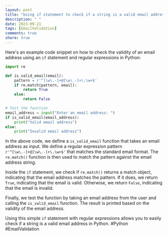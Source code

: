 ```yaml
---
layout: post
title: "Using if statement to check if a string is a valid email address in Python"
description: " "
date: 2023-09-21
tags: [EmailValidation]
comments: true
share: true
---
```


Here's an example code snippet on how to check the validity of an email address using an `if` statement and regular expressions in Python:

```python
import re

def is_valid_email(email):
    pattern = r'^[\w\.-]+@[\w\.-]+\.\w+$'
    if re.match(pattern, email):
        return True
    else:
        return False

# Test the function
email_address = input("Enter an email address: ")
if is_valid_email(email_address):
    print("Valid email address")
else:
    print("Invalid email address")
```

In the above code, we define a `is_valid_email` function that takes an email address as input. We define a regular expression pattern `r'^[\w\.-]+@[\w\.-]+\.\w+$'` that matches the standard email format. The `re.match()` function is then used to match the pattern against the email address string.

Inside the `if` statement, we check if `re.match()` returns a match object, indicating that the email address matches the pattern. If it does, we return `True`, indicating that the email is valid. Otherwise, we return `False`, indicating that the email is invalid.

Finally, we test the function by taking an email address from the user and calling the `is_valid_email` function. The result is printed based on the validity of the email address.

Using this simple `if` statement with regular expressions allows you to easily check if a string is a valid email address in Python. #Python #EmailValidation